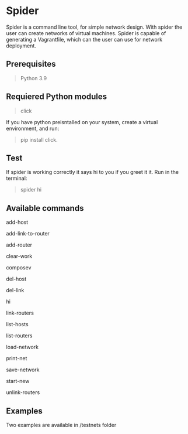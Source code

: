 # Spider

Spider is a command line tool, for simple network design. With spider the user can create networks of virtual machines. Spider is capable of generating a Vagrantfile, which can the user can use for network deployment.

## Prerequisites
 > Python 3.9
## Requiered Python modules
> click

If you have python preisntalled on your system, create a virtual environment, and run:
> pip install click.

## Test
If spider is working correctly it says hi to you if you greet it it.
Run in the terminal:
> spider hi

## Available commands
  add-host
  
  add-link-to-router
  
  add-router
  
  clear-work
  
  composev
  
  del-host
  
  del-link
  
  hi
  
  link-routers
  
  list-hosts
  
  list-routers
  
  load-network
  
  print-net
  
  save-network
  
  start-new
  
  unlink-routers
## Examples
Two examples are available in /testnets folder
